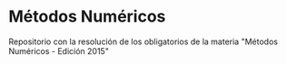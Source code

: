 # Métodos Numéricos

Repositorio con la resolución de los obligatorios de la materia "Métodos Numéricos - Edición 2015"
